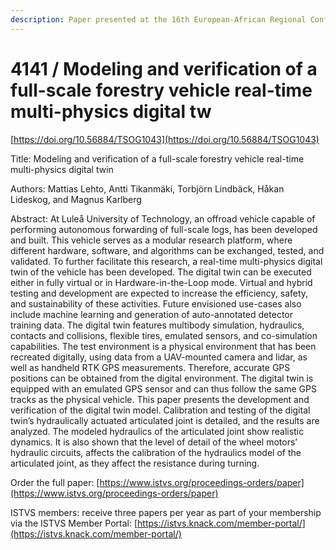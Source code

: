```yaml
---
description: Paper presented at the 16th European-African Regional Conference of the ISTVS
---
```


# 4141 / Modeling and verification of a full-scale forestry vehicle real-time multi-physics digital tw

[https://doi.org/10.56884/TSOG1043](https://doi.org/10.56884/TSOG1043)

Title: Modeling and verification of a full-scale forestry vehicle real-time multi-physics digital twin

Authors: Mattias Lehto, Antti Tikanmäki, Torbjörn Lindbäck, Håkan Lideskog, and Magnus Karlberg

Abstract: At Luleå University of Technology, an offroad vehicle capable of performing autonomous forwarding of full-scale logs, has been developed and built. This vehicle serves as a modular research platform, where different hardware, software, and algorithms can be exchanged, tested, and validated. To further facilitate this research, a real-time multi-physics digital twin of the vehicle has been developed. The digital twin can be executed either in fully virtual or in Hardware-in-the-Loop mode. Virtual and hybrid testing and development are expected to increase the efficiency, safety, and sustainability of these activities. Future envisioned use-cases also include machine learning and generation of auto-annotated detector training data. The digital twin features multibody simulation, hydraulics, contacts and collisions, flexible tires, emulated sensors, and co-simulation capabilities. The test environment is a physical environment that has been recreated digitally, using data from a UAV-mounted camera and lidar, as well as handheld RTK GPS measurements. Therefore, accurate GPS positions can be obtained from the digital environment. The digital twin is equipped with an emulated GPS sensor and can thus follow the same GPS tracks as the physical vehicle. This paper presents the development and verification of the digital twin model. Calibration and testing of the digital twin’s hydraulically actuated articulated joint is detailed, and the results are analyzed. The modeled hydraulics of the articulated joint show realistic dynamics. It is also shown that the level of detail of the wheel motors’ hydraulic circuits, affects the calibration of the hydraulics model of the articulated joint, as they affect the resistance during turning.

Order the full paper: [https://www.istvs.org/proceedings-orders/paper](https://www.istvs.org/proceedings-orders/paper)

ISTVS members: receive three papers per year as part of your membership via the ISTVS Member Portal: [https://istvs.knack.com/member-portal/](https://istvs.knack.com/member-portal/)

